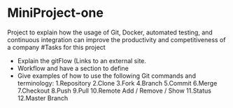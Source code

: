 # MiniProject-one
Project to explain how the usage of Git, Docker, automated testing, and continuous integration can improve the productivity and competitiveness of a company
#Tasks for this project
- Explain the gitFlow (Links to an external site.
- Workflow and have a section to define 
- Give examples of how to use the following Git commands and terminology:
 	1.Repository
	2.Clone
	3.Fork
	4.Branch
	5.Commit
	6.Merge
	7.Checkout
	8.Push
	9.Pull 
	10.Remote Add / Remove / Show
	11.Status
	12.Master Branch
